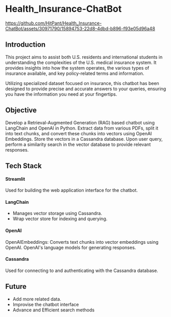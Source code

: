 # Health_Insurance-ChatBot


https://github.com/HitPant/Health_Insurance-ChatBot/assets/30971790/15894753-22d8-4dbd-b896-f93e05d96a48

## Introduction
This project aims to assist both U.S. residents and international students in understanding the complexities of the U.S. medical insurance system. It provides insights into how the system operates, the various types of insurance available, and key policy-related terms and information.

Utilizing specialized dataset focused on insurance, this chatbot has been designed to provide precise and accurate answers to your queries, ensuring you have the information you need at your fingertips.

## Objective
Develop a Retrieval-Augmented Generation (RAG) based chatbot using LangChain and OpenAI in Python. Extract data from various PDFs, split it into text chunks, and convert these chunks into vectors using OpenAI Embeddings. Store the vectors in a Cassandra database. Upon user query, perform a similarity search in the vector database to provide relevant responses.

## Tech Stack
#### Streamlit
Used for building the web application interface for the chatbot.
#### LangChain
- Manages vector storage using Cassandra.
- Wrap vector store for indexing and querying.
#### OpenAI
OpenAIEmbeddings: Converts text chunks into vector embeddings using OpenAI.
OpenAI's language models for generating responses.
#### Cassandra
Used for connecting to and authenticating with the Cassandra database.

## Future 
- Add more related data.
- Improvise the chatbot interface
- Advance and Efficient search methods
